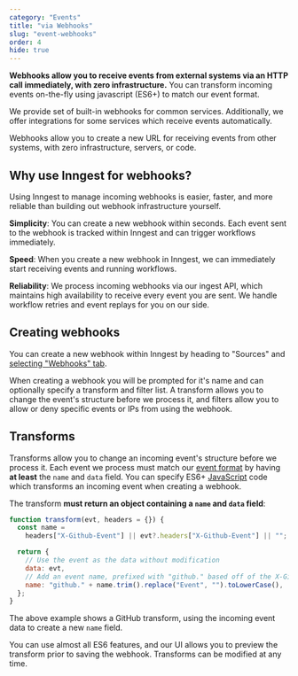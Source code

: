 ```yaml
---
category: "Events"
title: "via Webhooks"
slug: "event-webhooks"
order: 4
hide: true
---
```


<div className="tldr">

**Webhooks allow you to receive events from external systems via an HTTP call immediately, with zero infrastructure.** You can transform incoming events on-the-fly using javascript (ES6+) to match our event format.

We provide set of built-in webhooks for common services. Additionally, we offer integrations for some services which receive events automatically.

</div>

Webhooks allow you to create a new URL for receiving events from other systems, with zero infrastructure, servers, or code.

## Why use Inngest for webhooks?

Using Inngest to manage incoming webhooks is easier, faster, and more reliable than building out webhook infrastructure yourself.

**Simplicity**: You can create a new webhook within seconds. Each event sent to the webhook is tracked within Inngest and can trigger workflows immediately.

**Speed**: When you create a new webhook in Inngest, we can immediately start receiving events and running workflows.

**Reliability**: We process incoming webhooks via our ingest API, which maintains high availability to receive every event you are sent. We handle workflow retries and event replays for you on our side.

## Creating webhooks

You can create a new webhook within Inngest by heading to "Sources" and [selecting "Webhooks" tab](https://app.inngest.com/sources/new#Webhook).

When creating a webhook you will be prompted for it's name and can optionally specify a transform and filter list. A transform allows you to change the event's structure before we process it, and filters allow you to allow or deny specific events or IPs from using the webhook.

## Transforms

Transforms allow you to change an incoming event's structure before we process it. Each event we process must match our [event format](/docs/event-format-and-structure) by having **at least** the `name` and `data` field. You can specify ES6+ [JavaScript](https://developer.mozilla.org/en-US/docs/Web/JavaScript) code which transforms an incoming event when creating a webhook.

The transform **must return an object containing a `name` and `data` field**:

```javascript
function transform(evt, headers = {}) {
  const name =
    headers["X-Github-Event"] || evt?.headers["X-Github-Event"] || "";

  return {
    // Use the event as the data without modification
    data: evt,
    // Add an event name, prefixed with "github." based off of the X-Github-Event data
    name: "github." + name.trim().replace("Event", "").toLowerCase(),
  };
}
```

The above example shows a GitHub transform, using the incoming event data to create a new `name` field.

You can use almost all ES6 features, and our UI allows you to preview the transform prior to saving the webhook. Transforms can be modified at any time.

